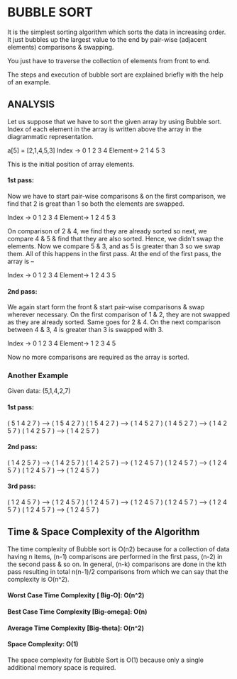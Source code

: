 # BUBBLE SORT

It is the simplest sorting algorithm which sorts the data in increasing order. It just bubbles up the largest value to the end by pair-wise (adjacent elements) comparisons & swapping.

You just have to traverse the collection of elements from front to end.

The steps and execution of bubble sort are explained briefly with the help of an example.

## ANALYSIS

Let us suppose that we have to sort the given array by using Bubble sort.
Index of each element in the array is written above the array in the diagrammatic representation.

a[5] = [2,1,4,5,3]
Index -> 0 1 2 3 4
Element-> 2 1 4 5 3

This is the initial position of array elements.

#### 1st pass:

Now we have to start pair-wise comparisons & on the first comparison, we find that 2 is great than 1 so both the elements are swapped.

Index -> 0 1 2 3 4
Element-> 1 2 4 5 3

On comparison of 2 & 4, we find they are already sorted so next, we compare 4 & 5 & find that they are also sorted. Hence, we didn’t swap the elements. Now we compare 5 & 3, and as 5 is greater than 3 so we swap them. All of this happens in the first pass. At the end of the first pass, the array is –

Index -> 0 1 2 3 4
Element-> 1 2 4 3 5

#### 2nd pass:

We again start form the front & start pair-wise comparisons & swap wherever necessary. On the first comparison of 1 & 2, they are not swapped as they are already sorted. Same goes for 2 & 4. On the next comparison between 4 & 3, 4 is greater than 3 is swapped with 3.

Index -> 0 1 2 3 4
Element-> 1 2 3 4 5

Now no more comparisons are required as the array is sorted.

### Another Example

Given data: (5,1,4,2,7)

#### 1st pass:

( 5 1 4 2 7 ) –> ( 1 5 4 2 7 )
( 1 5 4 2 7 ) –> ( 1 4 5 2 7 )
( 1 4 5 2 7 ) –> ( 1 4 2 5 7 )
( 1 4 2 5 7 ) –> ( 1 4 2 5 7 )

#### 2nd pass:

( 1 4 2 5 7 ) –> ( 1 4 2 5 7 )
( 1 4 2 5 7 ) –> ( 1 2 4 5 7 )
( 1 2 4 5 7 ) –> ( 1 2 4 5 7 )
( 1 2 4 5 7 ) –> ( 1 2 4 5 7 )

#### 3rd pass:

( 1 2 4 5 7 ) –> ( 1 2 4 5 7 )
( 1 2 4 5 7 ) –> ( 1 2 4 5 7 )
( 1 2 4 5 7 ) –> ( 1 2 4 5 7 )
( 1 2 4 5 7 ) –> ( 1 2 4 5 7 )

## Time & Space Complexity of the Algorithm

The time complexity of Bubble sort is O(n2) because for a collection of data having n items, (n-1) comparisons are performed in the first pass, (n-2) in the second pass & so on. In general, (n-k) comparisons are done in the kth pass resulting in total n(n-1)/2 comparisons from which we can say that the complexity is O(n^2).

#### Worst Case Time Complexity [ Big-O]: O(n^2)

#### Best Case Time Complexity [Big-omega]: O(n)

#### Average Time Complexity [Big-theta]: O(n^2)

#### Space Complexity: O(1)

The space complexity for Bubble Sort is O(1) because only a single additional memory space is required.
